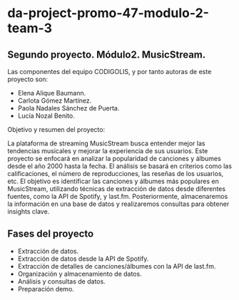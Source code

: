 # da-project-promo-47-modulo-2-team-3
## Segundo proyecto. Módulo2. MusicStream.
Las componentes del equipo CODIGOLIS, y por tanto autoras de este proyecto son:

- Elena Alique Baumann.
- Carlota Gómez Martínez.
- Paola Nadales Sánchez de Puerta.
- Lucía Nozal Benito.

Objetivo y resumen del proyecto:

La plataforma de streaming MusicStream busca entender mejor las tendencias musicales y mejorar la experiencia de sus usuarios. Este proyecto se enfocará en analizar la popularidad de canciones y álbumes desde el año 2000 hasta la fecha. El análisis se basará en criterios como las calificaciones, el número de reproducciones, las reseñas de los usuarios, etc.
El objetivo es identificar las canciones y álbumes más populares en MusicStream, utilizando técnicas de extracción de datos desde diferentes fuentes, como la API de Spotify, y last.fm. Posteriormente, almacenaremos la información en una base de datos y realizaremos consultas para obtener insights clave.

## Fases del proyecto
- Extracción de datos.
 - Extracción de datos desde la API de Spotify.
 - Extracción de detalles de canciones/álbumes con la API de last.fm.
- Organización y almacenamiento de datos.
- Análisis y consultas de datos.
- Preparación demo.